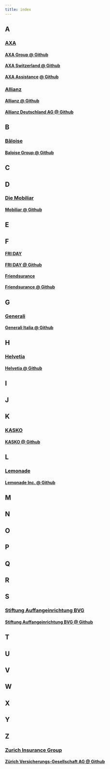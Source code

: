 ```yaml
---
title: index
---
```


## A

### [AXA](https://en.wikipedia.org/wiki/AXA)

#### [AXA Group @ Github](https://github.com/axa-group)
#### [AXA Switzerland @ Github](https://github.com/axa-ch)
#### [AXA Assistance](https://de.wikipedia.org/wiki/Axa_Assistance) [@ Github](https://github.com/axa-assistance)

### [Allianz](https://en.wikipedia.org/wiki/Allianz_SE)

#### [Allianz @ Github](https://github.com/allianz)
#### [Allianz Deutschland AG @ Github](https://github.com/allianz-de)

## B

### [Bâloise](https://en.wikipedia.org/wiki/Baloise)
#### [Baloise Group @ Github](https://github.com/baloise)

## C

## D

### [Die Mobiliar](https://de.wikipedia.org/wiki/Schweizerische_Mobiliar)
#### [Mobiliar @ Github](https://github.com/mobiliar)

## E

## F

#### [FRI:DAY](https://www.friday.de)
#### [FRI:DAY @ Github](https://github.com/FRI-DAY)

#### [Friendsurance](https://en.wikipedia.org/wiki/Peer-to-peer_insurance)
#### [Friendsurance @ Github](https://github.com/Friendsurance)

## G

### [Generali](https://en.wikipedia.org/wiki/Assicurazioni_Generali)
#### [Generali Italia @ Github](https://github.com/aa-generali-italia)

## H

### [Helvetia](https://en.wikipedia.org/wiki/Helvetia_Insurance)
#### [Helvetia @ Github](https://github.com/helvetia)

## I

## J

## K

### [KASKO](https://www.kasko.io)
#### [KASKO @ Github](https://github.com/kasko)

## L

### [Lemonade](https://en.wikipedia.org/wiki/Lemonade_(insurance))
#### [Lemonade Inc. @ Github](https://github.com/lemonade-hq)

## M

## N

## O

## P

## Q

## R

## S

### [Stiftung Auffangeinrichtung BVG](http://www.chaeis.net/en/fzk-vested-benefits-accounts/about-us.html)
#### [Stiftung Auffangeinrichtung BVG @ Github](https://github.com/stiftung-auffangeinrichtung-bvg)
## T

## U

## V

## W

## X

## Y

## Z

### [Zurich Insurance Group](https://en.wikipedia.org/wiki/Zurich_Insurance_Group)

#### [Zürich Versicherungs-Gesellschaft AG @ Github](https://github.com/zurichversicherung)
